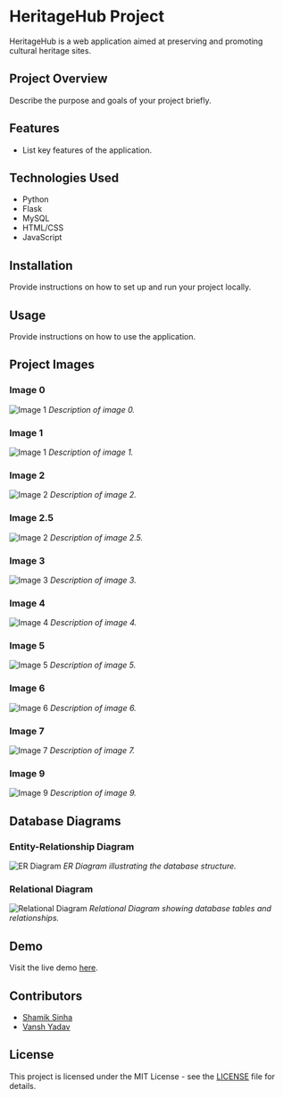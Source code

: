# HeritageHub Project

HeritageHub is a web application aimed at preserving and promoting cultural heritage sites.

## Project Overview

Describe the purpose and goals of your project briefly.

## Features

- List key features of the application.

## Technologies Used

- Python
- Flask
- MySQL
- HTML/CSS
- JavaScript
 

## Installation

Provide instructions on how to set up and run your project locally.

## Usage

Provide instructions on how to use the application.

## Project Images

### Image 0

![Image 1](projectImages/0.png)
*Description of image 0.*

### Image 1

![Image 1](projectImages/1.png)
*Description of image 1.*

### Image 2

![Image 2](projectImages/2.png)
*Description of image 2.*

### Image 2.5

![Image 2](projectImages/2.5.png)
*Description of image 2.5.*

### Image 3

![Image 3](projectImages/3.png)
*Description of image 3.*

### Image 4

![Image 4](projectImages/4.png)
*Description of image 4.*

### Image 5

![Image 5](projectImages/5.png)
*Description of image 5.*

### Image 6

![Image 6](projectImages/6.png)
*Description of image 6.*

### Image 7

![Image 7](projectImages/7.png)
*Description of image 7.*

### Image 9

![Image 9](projectImages/9.png)
*Description of image 9.*

## Database Diagrams

### Entity-Relationship Diagram

![ER Diagram](projectImages/ERdiagram.png)
*ER Diagram illustrating the database structure.*

### Relational Diagram

![Relational Diagram](projectImages/relationalModel.png)
*Relational Diagram showing database tables and relationships.*


## Demo

Visit the live demo [here](http://heritagehubonline.pythonanywhere.com/).

## Contributors

- [Shamik Sinha](https://github.com/theshamiksinha)
- [Vansh Yadav](https://github.com/other_team_member)

## License

This project is licensed under the MIT License - see the [LICENSE](LICENSE) file for details.
